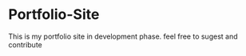 # Portfolio-Site
This is my portfolio site in development phase. feel free to sugest and contribute
